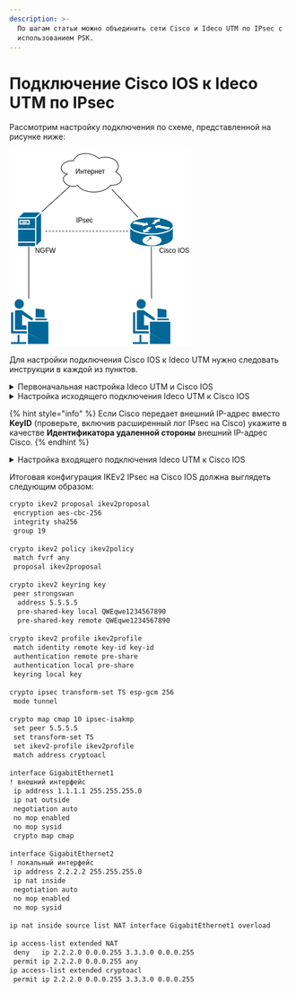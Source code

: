 ```yaml
---
description: >-
  По шагам статьи можно объединить сети Cisco и Ideco UTM по IPsec с
  использованием PSK.
---
```


# Подключение Cisco IOS к Ideco UTM по IPsec

Рассмотрим настройку подключения по схеме, представленной на рисунке ниже:

![](/.gitbook/assets/connect-utm-to-cisco-via-ipsec1.png)

Для настройки подключения Cisco IOS к Ideco UTM нужно следовать инструкции в каждой из пунктов.

<details>

<summary>Первоначальная настройка Ideco UTM и Cisco IOS</summary>

### Настройка Ideco UTM

Настройте на Ideco UTM локальный и внешний интерфейсы. Подробная информация находится в статье [Первоначальная настройка](../../../../installation/initial-setup.md).

### Настройка Cisco IOS EX

Настройку Cisco можно осуществить через консоль устройства или, воспользовавшись нашими конфигурационными скриптами, сгенерированными по адресу [https://cisco.ideco.ru/](https://cisco.ideco.ru).

#### Настройка Cisco через консоль:

1\. Настройка локального интерфейса:

```
enable
conf t
interface GigabitEthernet2
ip address <локальный IP Cisco> <маска подсети>
no shutdown
ip nat inside
exit
```

2\. Настройка внешнего интерфейса:

```
interface GigabitEthernet1
ip address <внешний IP Cisco> <маска подсети>
no shutdown
ip nat outside
exit
```

3\. Проверьте наличие связи между внешними интерфейсами Ideco UTM и Cisco. Для этого в консоли Cisco используйте команду `ping <внешний IP UTM>`. Результат вывода команды - наличие ICMP-ответов.

4\. Создание access-list с адресацией локальной сети:

```
ip access-list extended NAT
permit ip <локальная подсеть Cisco> <обратная маска подсети> any
exit
```

5\. Настройка NAT:

```
ip nat inside source list NAT interface GigabitEthernet1 overload
exit
```

6\. Сохранение настроек конфигурации:

```
write memory
```

7\. **После сохранения настроек проверьте, что из локальной сети Cisco присутствует доступ в сеть Интернет.**\
   Для этого перейдите на какой-нибудь сайт (например: [https://www.cisco.com/](https://www.cisco.com)) с устройства в локальной сети Cisco.

### Настройка IKEv2+IPsec на Cisco:

1\. Создание proposal:

```
conf t
crypto ikev2 proposal ikev2proposal
encryption aes-cbc-256
integrity sha256
group 19
exit
```

2\. Создание policy:

```
crypto ikev2 policy ikev2policy
match fvrf any
proposal ikev2proposal
exit
```

3\. Создание peer (key\_id - идентификатор удаленной стороны, т.е. Ideco UTM):

```
crypto ikev2 keyring key
peer strongswan
address <внешний IP UTM-a>
identity key-id <key_id>
pre-shared-key local <psk>
pre-shared-key remote <psk>
exit
exit
```

4\. Создание IKEv2 profile:

```
crypto ikev2 profile ikev2profile
match identity remote address <внешний IP UTM-a> 255.255.255.255
authentication remote pre-share
authentication local pre-share
keyring local key
exit
```

5\. Настройка шифрования в esp:

```
crypto ipsec transform-set TS esp-gcm 256
mode tunnel
exit
```

6\. Создание ipsec-isakmp:

```
crypto map cmap 10 ipsec-isakmp
set peer <внешний IP UTM-a>
set transform-set TS
set ikev2-profile ikev2profile
match address cryptoacl
exit
```

7\. Настройка crypto map на внешнем интерфейсе:

```
interface GigabitEthernet1
crypto map cmap
exit
```

8\. Создание access-list для трафика между локальными сетями Cisco и UTM:

```
ip access-list extended cryptoacl
permit ip <локальная подсеть Cisco> <обратная маска подсети> <локальная подсеть UTM> <обратная маска подсети>
exit
```

9\. Добавление в access-list NAT исключения трафика между локальными сетями Cisco и UTM (правило `deny` должно оказаться выше чем `permit`):

```
ip access-list extended NAT
no permit ip <локальная подсеть Cisco> <обратная маска подсети> any
deny ip <локальная подсеть Cisco> <обратная маска подсети> <локальная подсеть UTM> <обратная маска подсети>
permit ip <локальная подсеть Cisco> <обратная маска подсети> any
exit

end
```

10\. Сохранение настроек конфигурации:

```
write memory
```

</details>

<details>

<summary>Настройка исходящего подключения Ideco UTM к Cisco IOS</summary>

Для настройки исходящего IPsec подключения на Ideco UTM выполните действия:

1. В веб-интерфейсе Ideco UTM откройте вкладку **Сервисы -> IPsec -> Устройства(исходящие подключения)**.
2. Добавьте новое подключение:

   * **Название** - любое;
   * **Зона** - укажите зону для добавления IPSec подключения;
   * **Адрес удаленного устройства** - введите IP-адрес удаленного устройства;
   * **Тип аутентификации** - PSK;
   * **PSK** - будет сгенерирован случайный PSK-ключ. Он потребуется, чтобы настроить подключение в Cisco;
   * **Идентификатор NGFW** - введенный вами ключ будет использоваться для идентификации исходящего подключения. Введите также этот идентификатор в Cisco;
   * **Домашние локальные сети** - укажите локальную сеть Ideco NGFW;
   * **Удаленные локальные сети** - укажите локальную сеть Cisco;
   * **IP-адрес интерфейса туннеля** - укажите IP-адрес интерфейса туннеля при динамической маршрутизации BGP;

3. Проверьте, что подключение установилось (в столбце **Статусы** зеленым цветом будет подсвечена надпись **Установлено**).
4. Проверьте наличие трафика между локальными сетями (TCP и web).

</details>

{% hint style="info" %}
Если Cisco передает внешний IP-адрес вместо **KeyID** (проверьте, включив расширенный лог IPsec на Cisco) укажите в качестве **Идентификатора удаленной стороны** внешний IP-адрес Cisco.
{% endhint %}

<details>

<summary>Настройка входящего подключения Ideco UTM к Cisco IOS</summary>

Для настройки входящего IPsec подключения на Ideco UTM выполните действия:

1. В веб-интерфейсе Ideco UTM откройте вкладку **Сервисы -> IPsec -> Устройства(входящие подключения)**.
2. Добавьте новое подключение:

   * **Название** – любое;
   * **Тип аутентификации** – PSK;
   * **PSK** – укажите PSK-ключ;
   * **Идентификатор удаленной стороны** – вставьте идентификатор Cisco (параметр Key ID);
   * **Домашние локальные сети** – укажите локальную сеть Ideco UTM;
   * **Удалённые локальные сети** – укажите локальную сеть Cisco.

3. Сохраните созданное подключение, затем нажмите на кнопку **Включить**.
4. Проверьте, что подключение установлено (в столбце **Статусы** зеленым цветом будет подсвечена надпись **Установлено**).
5. Проверьте наличие трафика между локальными сетями (TCP и web).

</details>

Итоговая конфигурация IKEv2 IPsec на Cisco IOS должна выглядеть следующим образом:

```
crypto ikev2 proposal ikev2proposal
 encryption aes-cbc-256
 integrity sha256
 group 19

crypto ikev2 policy ikev2policy
 match fvrf any
 proposal ikev2proposal

crypto ikev2 keyring key
 peer strongswan
  address 5.5.5.5
  pre-shared-key local QWEqwe1234567890
  pre-shared-key remote QWEqwe1234567890

crypto ikev2 profile ikev2profile
 match identity remote key-id key-id
 authentication remote pre-share
 authentication local pre-share
 keyring local key

crypto ipsec transform-set TS esp-gcm 256
 mode tunnel

crypto map cmap 10 ipsec-isakmp
 set peer 5.5.5.5
 set transform-set TS
 set ikev2-profile ikev2profile
 match address cryptoacl

interface GigabitEthernet1
! внешний интерфейс
 ip address 1.1.1.1 255.255.255.0
 ip nat outside
 negotiation auto
 no mop enabled
 no mop sysid
 crypto map cmap

interface GigabitEthernet2
! локальный интерфейс
 ip address 2.2.2.2 255.255.255.0
 ip nat inside
 negotiation auto
 no mop enabled
 no mop sysid

ip nat inside source list NAT interface GigabitEthernet1 overload

ip access-list extended NAT
 deny   ip 2.2.2.0 0.0.0.255 3.3.3.0 0.0.0.255
 permit ip 2.2.2.0 0.0.0.255 any
ip access-list extended cryptoacl
 permit ip 2.2.2.0 0.0.0.255 3.3.3.0 0.0.0.255
```